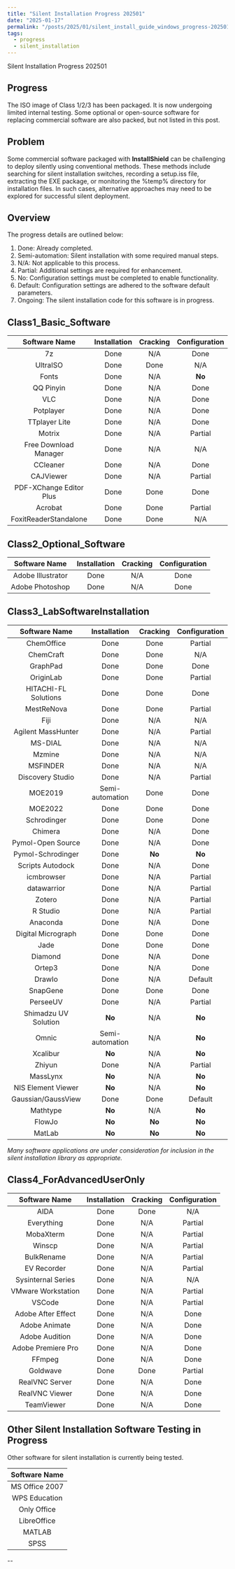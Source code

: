 ```yaml
---
title: "Silent Installation Progress 202501"
date: "2025-01-17"  
permalink: "/posts/2025/01/silent_install_guide_windows_progress-202501/"  
tags:
  - progress
  - silent_installation
---
```

Silent Installation Progress 202501 

## Progress

The ISO image of Class 1/2/3 has been packaged. It is now undergoing limited internal testing. 
Some optional or open-source software for replacing commercial software are also packed, but not listed in this post.

## Problem

Some commercial software packaged with **InstallShield** can be challenging to deploy silently using conventional methods. These methods include searching for silent installation switches, recording a setup.iss file, extracting the EXE package, or monitoring the %temp% directory for installation files. In such cases, alternative approaches may need to be explored for successful silent deployment.

## Overview

The progress details are outlined below:

1. Done: Already completed.
2. Semi-automation: Silent installation with some required manual steps.
3. N/A: Not applicable to this process.
4. Partial: Additional settings are required for enhancement.
5. No: Configuration settings must be completed to enable functionality.
6. Default: Configuration settings are adhered to the software default parameters.
7. Ongoing: The silent installation code for this software is in progress.


## Class1_Basic_Software

|   Software Name         |   Installation   |   Cracking   | Configuration |
|:------------------------:|:----------------:|:------------:|:-------------:|
|  7z                     |       Done       |      N/A     |      Done     |
|  UltraISO               |       Done       |     Done     |      N/A      |
|  Fonts                  |       Done       |      N/A     |    **No**     |
|  QQ Pinyin              |       Done       |      N/A     |      Done     |
|  VLC                    |       Done       |      N/A     |      Done     |
|  Potplayer              |       Done       |      N/A     |      Done     |
|  TTplayer Lite          |       Done       |      N/A     |      Done     |
|  Motrix                 |       Done       |      N/A     |    Partial    |
|  Free Download Manager  |       Done       |      N/A     |      N/A      |
|  CCleaner               |       Done       |      N/A     |      Done     |
|  CAJViewer              |       Done       |      N/A     |    Partial    |
|  PDF-XChange Editor Plus|       Done       |     Done     |      Done     |
|  Acrobat                |       Done       |     Done     |    Partial    |
|  FoxitReaderStandalone  |       Done       |     Done     |      N/A      |



## Class2_Optional_Software

|      Software Name      |   Installation   |   Cracking   | Configuration |
|:-----------------------:|:----------------:|:------------:|:-------------:|
|  Adobe Illustrator      |       Done       |      N/A     |      Done     |
|  Adobe Photoshop        |       Done       |      N/A     |      Done     |

## Class3_LabSoftwareInstallation


|         Software Name         |   Installation    |   Cracking    | Configuration |
|:-----------------------------:|:-----------------:|:-------------:|:-------------:|
|         ChemOffice            |        Done       |      Done     |    Partial    |
|         ChemCraft             |        Done       |      Done     |      N/A      |
|         GraphPad              |        Done       |      Done     |      Done     |
|         OriginLab             |        Done       |      Done     |    Partial    |
|         HITACHI-FL Solutions  |        Done       |      Done     |      Done     |
|         MestReNova            |        Done       |      Done     |    Partial    |
|         Fiji                  |        Done       |      N/A      |      N/A      |
|         Agilent MassHunter    |        Done       |      N/A      |    Partial    |
|         MS-DIAL               |        Done       |      N/A      |      N/A      |
|         Mzmine                |        Done       |      N/A      |      N/A      |
|         MSFINDER              |        Done       |      N/A      |      N/A      |
|         Discovery Studio      |        Done       |      N/A      |    Partial    |
|         MOE2019               |  Semi-automation  |      Done     |      Done     |
|         MOE2022               |        Done       |      Done     |      Done     |
|         Schrodinger           |        Done       |      Done     |      Done     |
|         Chimera               |        Done       |      N/A      |      Done     |
|         Pymol-Open Source     |        Done       |      N/A      |      Done     |
|         Pymol-Schrodinger     |        Done       |      **No**   |     **No**    |
|         Scripts Autodock      |        Done       |      N/A      |      Done     |
|         icmbrowser            |        Done       |      N/A      |    Partial    |
|         datawarrior           |        Done       |      N/A      |    Partial    |
|         Zotero                |        Done       |      N/A      |    Partial    |
|         R Studio              |        Done       |      N/A      |    Partial    |
|         Anaconda              |        Done       |      N/A      |      Done     |
|         Digital Micrograph    |        Done       |      Done     |      Done     |
|         Jade                  |        Done       |      Done     |      Done     |
|         Diamond               |        Done       |      N/A      |      Done     |
|         Ortep3                |        Done       |      N/A      |      Done     |
|         DrawIo                |        Done       |      N/A      |    Default    |
|         SnapGene              |        Done       |      Done     |      Done     |
|         PerseeUV              |        Done       |      N/A      |    Partial    |
|         Shimadzu UV Solution  |       **No**      |      N/A      |     **No**    |
|         Omnic                 |  Semi-automation  |      N/A      |     **No**    |
|         Xcalibur              |       **No**      |      N/A      |     **No**    |
|         Zhiyun                |        Done       |      N/A      |    Partial    |
|         MassLynx              |       **No**      |      N/A      |     **No**    |
|         NIS Element Viewer    |       **No**      |      N/A      |     **No**    |
|         Gaussian/GaussView    |        Done       |      Done     |    Default    |
|         Mathtype              |       **No**      |      N/A      |     **No**    |
|         FlowJo                |       **No**      |     **No**    |     **No**    |
|         MatLab                |       **No**      |     **No**    |     **No**    |

*Many software applications are under consideration for inclusion in the silent installation library as appropriate.*

## Class4_ForAdvancedUserOnly


|   Software Name   |   Installation   |   Cracking   | Configuration |
|:-----------------:|:----------------:|:------------:|:-------------:|
|       AIDA        |       Done       |     Done     |      N/A      |
|    Everything     |       Done       |      N/A     |    Partial    |
|     MobaXterm     |       Done       |      N/A     |    Partial    |
|       Winscp      |       Done       |      N/A     |    Partial    |
|    BulkRename     |       Done       |      N/A     |    Partial    |
|    EV Recorder    |       Done       |      N/A     |    Partial    |
| Sysinternal Series|       Done       |      N/A     |      N/A      |
| VMware Workstation|       Done       |      N/A     |    Partial    |
|      VSCode       |       Done       |      N/A     |    Partial    |
| Adobe After Effect|       Done       |      N/A     |      Done     |
|  Adobe Animate    |       Done       |      N/A     |      Done     |
|  Adobe Audition   |       Done       |      N/A     |      Done     |
|Adobe Premiere Pro |       Done       |      N/A     |      Done     |
|      FFmpeg       |       Done       |      N/A     |      Done     |
|     Goldwave      |       Done       |     Done     |    Partial    |
|  RealVNC Server   |       Done       |      N/A     |      Done     |
|  RealVNC Viewer   |       Done       |      N/A     |      Done     |
|    TeamViewer     |       Done       |      N/A     |      Done     |


## Other Silent Installation Software Testing in Progress


Other software for silent installation is currently being tested.


|      Software Name      |  
|:-----------------------:|
|  MS Office 2007         |   
|  WPS Education          |  
|  Only Office            |     
|  LibreOffice            |     
|  MATLAB                 | 
|  SPSS                   | 





--